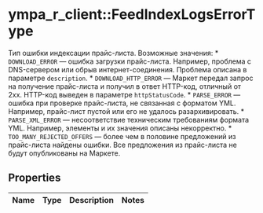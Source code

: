 # ympa_r_client::FeedIndexLogsErrorType

Тип ошибки индексации прайс-листа.  Возможные значения:  * `DOWNLOAD_ERROR` — ошибка загрузки прайс-листа. Например, проблема с DNS-сервером или обрыв интернет-соединения.    Проблема описана в параметре `description`.  * `DOWNLOAD_HTTP_ERROR` — Маркет передал запрос на получение прайс-листа и получил в ответ HTTP-код, отличный от 2xx.    HTTP-код выведен в параметре `httpStatusCode`.  * `PARSE_ERROR` — ошибка при проверке прайс-листа, не связанная с форматом YML. Например, прайс-лист пустой или его не удалось разархивировать.  * `PARSE_XML_ERROR` — несоответствие техническим требованиям формата YML. Например, элементы и их значения описаны некорректно.  * `TOO_MANY_REJECTED_OFFERS` — более чем в половине предложений из прайс-листа найдены ошибки. Все предложения из прайс-листа не будут опубликованы на Маркете. 

## Properties
Name | Type | Description | Notes
------------ | ------------- | ------------- | -------------


